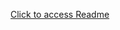 
<a href="https://github.com/merlinthemagic/MTM-Mikrotik/blob/master/README.md">Click to access Readme</a>